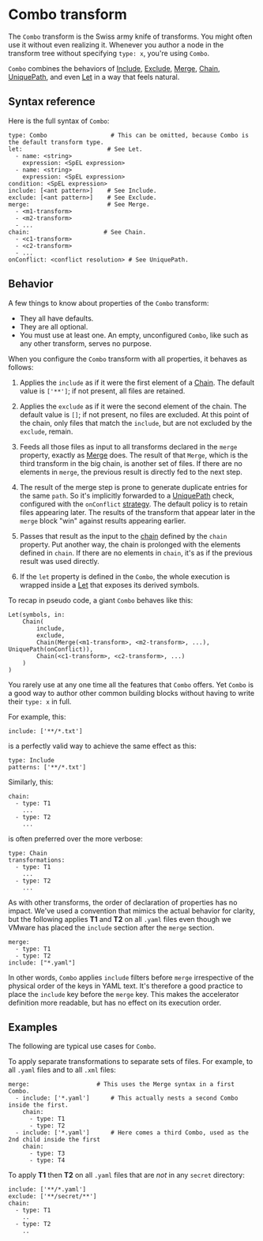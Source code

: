 # Combo transform

The `Combo` transform is the Swiss army knife of transforms.
You might often use it without even realizing it.
Whenever you author a node in the transform tree without specifying `type: x`,
you're using `Combo`.

`Combo` combines the behaviors of [Include](include.md), [Exclude](exclude.md),
[Merge](merge.md), [Chain](chain.md), [UniquePath](unique-path.md), and even [Let](let.md)
in a way that feels natural.

## <a id="syntax-referance"></a>Syntax reference

Here is the full syntax of `Combo`:

```
type: Combo                  # This can be omitted, because Combo is the default transform type.
let:                        # See Let.
  - name: <string>
    expression: <SpEL expression>
  - name: <string>
    expression: <SpEL expression>
condition: <SpEL expression>
include: [<ant pattern>]    # See Include.
exclude: [<ant pattern>]    # See Exclude.
merge:                      # See Merge.
  - <m1-transform>
  - <m2-transform>
  - ...
chain:                     # See Chain.
  - <c1-transform>
  - <c2-transform>
  - ...
onConflict: <conflict resolution> # See UniquePath.
```

## <a id="behavior"></a>Behavior

A few things to know about properties of the `Combo` transform:

- They all have defaults.
- They are all optional.
- You must use at least one. An empty, unconfigured `Combo`, like such as any other transform, serves no purpose.

When you configure the `Combo` transform with all properties, it behaves as follows:

1. Applies the `include` as if it were the first element of a [Chain](chain.md).
   The default value is `['**']`; if not present, all files are retained.

2. Applies the `exclude` as if it were the second element of the chain. The default
   value is `[]`; if not present, no files are excluded.  At this point<!-- Remove (this phrase is unnecessary in steps) or replace with a less wordy alternative. --> of the chain,
   only files that match the `include`, but are not excluded by the `exclude`, remain.

3. Feeds all those files as input to all transforms declared in the `merge` property,
   exactly as [Merge](merge.md) does. The result of that `Merge`, which is the third transform in the big chain,
   is another set of files. If there are no elements in `merge`, the previous result is directly fed to the next step.

4. The result of the merge step is prone to generate duplicate entries for the same `path`.
   So it's implicitly forwarded to a [UniquePath](unique-path.md) check, configured
   with the `onConflict` [strategy](conflict-resolution.md). The default policy is to retain
   files appearing later. The results of the transform that appear later in the `merge`
   block "win" against results appearing earlier.

5. Passes that result as the input to the [chain](chain.md) defined by the `chain` property.
   Put another way, the chain is prolonged with the elements defined in `chain`.
   If there are no elements in `chain`, it's as if the previous result was used directly.

6. If the `let` property is defined in the `Combo`, the whole execution
   is wrapped inside a [Let](let.md) that exposes its derived symbols.

To recap in pseudo code, a giant `Combo` behaves like this:

```
Let(symbols, in:
    Chain(
        include,
        exclude,
        Chain(Merge(<m1-transform>, <m2-transform>, ...), UniquePath(onConflict)),
        Chain(<c1-transform>, <c2-transform>, ...)
    )
)
```

You rarely use at any one time all the features that `Combo` offers.
Yet `Combo` is a good way to author other common building blocks
without having to write their `type: x` in full.

For example, this:

```
include: ['**/*.txt']
```

is a perfectly valid way to achieve the same effect as this:

```
type: Include
patterns: ['**/*.txt']
```

Similarly, this:

```
chain:
  - type: T1
    ...
  - type: T2
    ...
```

is often preferred over the more verbose:

```
type: Chain
transformations:
  - type: T1
    ...
  - type: T2
    ...
```

As with other transforms, the order of declaration of properties has no impact. We've used a
convention that mimics the actual behavior for clarity, but the following applies **T1** and **T2** on all `.yaml`
files even though we VMware has placed the `include` section after the `merge` section.

```
merge:
  - type: T1
  - type: T2
include: ["*.yaml"]
```

In other words, `Combo` applies `include` filters before `merge` irrespective of the physical order of the keys in
YAML text. It's therefore a good practice to place the `include` key before the `merge` key.
This makes the accelerator definition more readable, but has no effect on its execution order.

## <a id="examples"></a>Examples

The following are typical use cases for `Combo`.

To apply separate transformations to separate sets of files. For example, to all `.yaml` files
and to all `.xml` files:

```
merge:                   # This uses the Merge syntax in a first Combo.
  - include: ['*.yaml']      # This actually nests a second Combo inside the first.
    chain:
      - type: T1
      - type: T2
  - include: ['*.yaml']      # Here comes a third Combo, used as the 2nd child inside the first
    chain:
      - type: T3
      - type: T4
```

To apply **T1** then **T2** on all `.yaml` files that are _not_ in any `secret` directory:

```
include: ['**/*.yaml']
exclude: ['**/secret/**']
chain:
  - type: T1
    ..
  - type: T2
    ..
```
